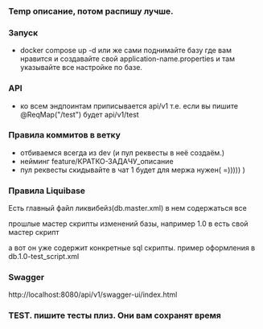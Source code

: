 ### Temp описание, потом распишу лучше.

### Запуск
- docker compose up -d или же сами поднимайте базу где вам нравится и создавайте свой application-name.properties и там указывайте все настройке по базе.


### API
- ко всем эндпоинтам приписывается api/v1
т.е. если вы пишите @ReqMap("/test") будет api/v1/test

### Правила коммитов в ветку
- отбиваемся всегда из dev (и пул реквесты в неё создаём.)
- нейминг feature/КРАТКО-ЗАДАЧУ_описание
- пул реквесты скидывайте в чат 1 будет для мержа нужен( =))))) )
### Правила Liquibase
Есть главный файл ликвибейз(db.master.xml) в нем содержаться все 

прошлые мастер скрипты изменений базы, например 1.0 в есть свой мастер скрипт

а вот он уже содержит конкретные sql скрипты. пример оформления в db.1.0-test_script.xml

### Swagger
http://localhost:8080/api/v1/swagger-ui/index.html

### TEST. пишите тесты плиз. Они вам сохранят время